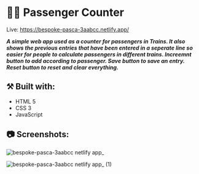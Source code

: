 # 🚶‍♂️ Passenger Counter

Live: https://bespoke-pasca-3aabcc.netlify.app/

***A simple web app used as a counter for passengers in Trains.
It also shows the previous entries that have been entered in a seperate line so easier for people to calculate passengers in different trains.
Increemnt button to add according to passenger.
Save button to save an entry.
Reset button to reset and clear everything.***

## ⚒️ Built with:
- HTML 5
- CSS 3
- JavaScript

## 📷 Screenshots:

![bespoke-pasca-3aabcc netlify app_](https://github.com/user-attachments/assets/fa5d4e0c-dc47-4dff-89cb-646c1ae08bb3)

![bespoke-pasca-3aabcc netlify app_ (1)](https://github.com/user-attachments/assets/4f8399a5-a73e-4276-8387-079210ba48ca)


